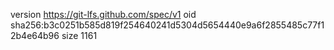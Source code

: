 version https://git-lfs.github.com/spec/v1
oid sha256:b3c0251b585d819f254640241d5304d5654440e9a6f2855485c77f12b4e64b96
size 1161
